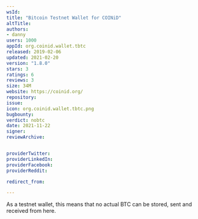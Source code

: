 ```yaml
---
wsId: 
title: "Bitcoin Testnet Wallet for COINiD"
altTitle: 
authors:
- danny
users: 1000
appId: org.coinid.wallet.tbtc
released: 2019-02-06
updated: 2021-02-20
version: "1.8.0"
stars: 3
ratings: 6
reviews: 3
size: 34M
website: https://coinid.org/
repository: 
issue: 
icon: org.coinid.wallet.tbtc.png
bugbounty: 
verdict: nobtc
date: 2021-11-22
signer: 
reviewArchive:


providerTwitter: 
providerLinkedIn: 
providerFacebook: 
providerReddit: 

redirect_from:

---
```



As a testnet wallet, this means that no actual BTC can be stored, sent and received from here.

